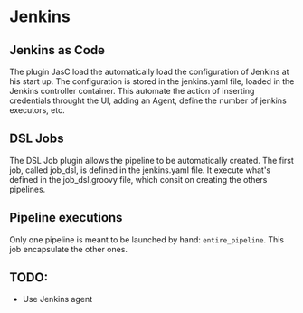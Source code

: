 # Jenkins

## Jenkins as Code

The plugin JasC load the automatically load the configuration of Jenkins at his start up.
The configuration is stored in the jenkins.yaml file, loaded in the Jenkins controller container.
This automate the action of inserting credentials throught the UI, adding an Agent, define the number of jenkins executors, etc.

## DSL Jobs

The DSL Job plugin allows the pipeline to be automatically created.
The first job, called job_dsl, is defined in the jenkins.yaml file. It execute what's defined in the job_dsl.groovy file, which consit on creating the others pipelines.

## Pipeline executions

Only one pipeline is meant to be launched by hand: `entire_pipeline`. This job encapsulate the other ones.

## TODO:

- Use Jenkins agent
